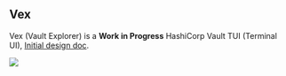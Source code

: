## Vex

Vex (Vault Explorer) is a **Work in Progress** HashiCorp Vault TUI (Terminal UI),
[Initial design doc](https://outline.ks.liam.sh/s/fe5484ef-07d5-4d30-ade2-8c6c76081124).

![](https://cdn.liam.sh/share/2025/07/WindowsTerminal_EgCCEeRBYz.gif)
